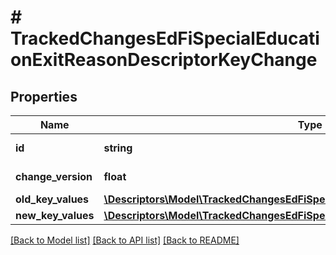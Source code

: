 # # TrackedChangesEdFiSpecialEducationExitReasonDescriptorKeyChange

## Properties

Name | Type | Description | Notes
------------ | ------------- | ------------- | -------------
**id** | **string** | Resource identifier | [optional]
**change_version** | **float** | Change version | [optional]
**old_key_values** | [**\Descriptors\Model\TrackedChangesEdFiSpecialEducationExitReasonDescriptorKey**](TrackedChangesEdFiSpecialEducationExitReasonDescriptorKey.md) |  | [optional]
**new_key_values** | [**\Descriptors\Model\TrackedChangesEdFiSpecialEducationExitReasonDescriptorKey**](TrackedChangesEdFiSpecialEducationExitReasonDescriptorKey.md) |  | [optional]

[[Back to Model list]](../../README.md#models) [[Back to API list]](../../README.md#endpoints) [[Back to README]](../../README.md)
